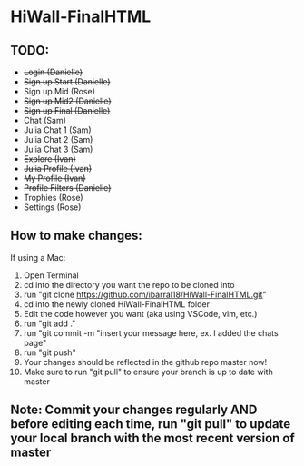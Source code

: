 # HiWall-FinalHTML


## TODO:
* ~~Login (Danielle)~~
* ~~Sign up Start (Danielle)~~
* Sign up Mid (Rose)
* ~~Sign up Mid2 (Danielle)~~
* ~~Sign up Final (Danielle)~~
* Chat (Sam)
* Julia Chat 1 (Sam)
* Julia Chat 2 (Sam)
* Julia Chat 3 (Sam)
* ~~Explore (Ivan)~~
* ~~Julia Profile (Ivan)~~
* ~~My Profile (Ivan)~~
* ~~Profile Filters (Danielle)~~
* Trophies (Rose)
* Settings (Rose)


## How to make changes:
If using a Mac:
1. Open Terminal
2. cd into the directory you want the repo to be cloned into
3. run "git clone https://github.com/ibarral18/HiWall-FinalHTML.git"
4. cd into the newly cloned HiWall-FinalHTML folder
4. Edit the code however you want (aka using VSCode, vim, etc.)
5. run "git add ."
6. run "git commit -m "insert your message here, ex. I added the chats page"
7. run "git push"
8. Your changes should be reflected in the github repo master now!
9. Make sure to run "git pull" to ensure your branch is up to date with master

## Note: Commit your changes regularly AND before editing each time, run "git pull" to update your local branch with the most recent version of master
